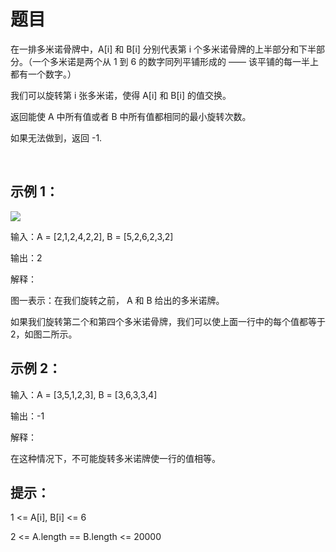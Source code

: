 题目
=====
在一排多米诺骨牌中，A[i] 和 B[i] 分别代表第 i 个多米诺骨牌的上半部分和下半部分。（一个多米诺是两个从 1 到 6 的数字同列平铺形成的 —— 该平铺的每一半上都有一个数字。）

我们可以旋转第 i 张多米诺，使得 A[i] 和 B[i] 的值交换。

返回能使 A 中所有值或者 B 中所有值都相同的最小旋转次数。

如果无法做到，返回 -1.

 

示例 1：
-----

![](https://assets.leetcode-cn.com/aliyun-lc-upload/uploads/2019/03/08/domino.png)

输入：A = [2,1,2,4,2,2], B = [5,2,6,2,3,2]

输出：2

解释：

图一表示：在我们旋转之前， A 和 B 给出的多米诺牌。

如果我们旋转第二个和第四个多米诺骨牌，我们可以使上面一行中的每个值都等于 2，如图二所示。

示例 2：
-----
输入：A = [3,5,1,2,3], B = [3,6,3,3,4]

输出：-1

解释：

在这种情况下，不可能旋转多米诺牌使一行的值相等。
 

提示：
-----
1 <= A[i], B[i] <= 6

2 <= A.length == B.length <= 20000
